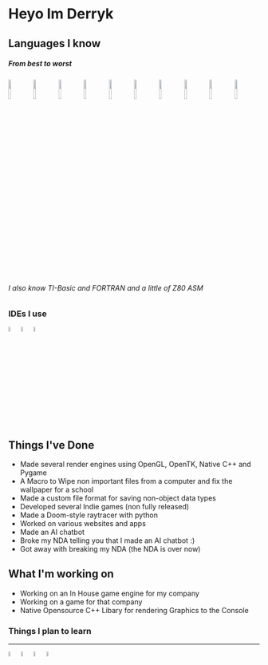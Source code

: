# Heyo Im Derryk

## Languages I know
##### _From best to worst_
<img src="https://cdn.jsdelivr.net/gh/devicons/devicon/icons/c/c-original.svg" width="10%"><img src="https://cdn.jsdelivr.net/gh/devicons/devicon/icons/cplusplus/cplusplus-original.svg" width="10%"><img src="https://cdn.jsdelivr.net/gh/devicons/devicon/icons/python/python-original.svg" width="10%"><img src="https://cdn.jsdelivr.net/gh/devicons/devicon/icons/csharp/csharp-original.svg" width="10%"><img src="https://cdn.jsdelivr.net/gh/devicons/devicon/icons/html5/html5-original.svg" width="10%"><img src="https://cdn.jsdelivr.net/gh/devicons/devicon/icons/css3/css3-original.svg" width="10%"><img src="https://cdn.jsdelivr.net/gh/devicons/devicon/icons/javascript/javascript-original.svg" width="10%"><img src="https://cdn.jsdelivr.net/gh/devicons/devicon/icons/sass/sass-original.svg" width="10%"><img src="https://cdn.jsdelivr.net/gh/devicons/devicon/icons/java/java-original.svg" width="10%"><img src="https://cdn.jsdelivr.net/npm/simple-icons@3.13.0/icons/arduino.svg" width="10%">
###### I also know TI-Basic and FORTRAN and a little of Z80 ASM

### IDEs I use
<img src="https://cdn.jsdelivr.net/gh/devicons/devicon/icons/visualstudio/visualstudio-plain.svg" width="5%"><img src="https://cdn.jsdelivr.net/gh/devicons/devicon/icons/vscode/vscode-original.svg" width="5%"><img src="https://cdn.jsdelivr.net/gh/devicons/devicon/icons/androidstudio/androidstudio-original.svg" width="5%">

## Things I've Done
- Made several render engines using OpenGL, OpenTK, Native C++ and Pygame
- A Macro to Wipe non important files from a computer and fix the wallpaper for a school
- Made a custom file format for saving non-object data types
- Developed several Indie games (non fully released)
- Made a Doom-style raytracer with python
- Worked on various websites and apps
- Made an AI chatbot
- Broke my NDA telling you that I made an AI chatbot :)
- Got away with breaking my NDA (the NDA is over now)

## What I'm working on
- Working on an In House game engine for my company
- Working on a game for that company
- Native Opensource C++ Libary for rendering Graphics to the Console

### Things I plan to learn
------------
<img src="https://cdn.jsdelivr.net/gh/devicons/devicon@latest/icons/rust/rust-original.svg" width="5%"><img src="https://cdn.jsdelivr.net/gh/devicons/devicon/icons/react/react-original.svg" width="5%"><img src="https://cdn.jsdelivr.net/gh/devicons/devicon/icons/unrealengine/unrealengine-original.svg" width="5%"><img src="https://cdn.jsdelivr.net/gh/devicons/devicon/icons/flutter/flutter-original.svg" width="5%">
